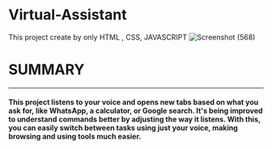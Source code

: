 # Virtual-Assistant
This project create by only  HTML , CSS, JAVASCRIPT
![Screenshot (568)](https://github.com/Bittu-kumar2003/Virtual-Assistant/assets/109884531/bd8ce3df-0928-4d78-85e4-48eebbd427de)
<h1>SUMMARY</h1>
<hr>
<h4>This project listens to your voice and opens new tabs based on what you ask for, like WhatsApp, a calculator, or Google search. It's being improved to understand commands better by adjusting the way it listens. With this, you can easily switch between tasks using just your voice, making browsing and using tools much easier.</h4>

